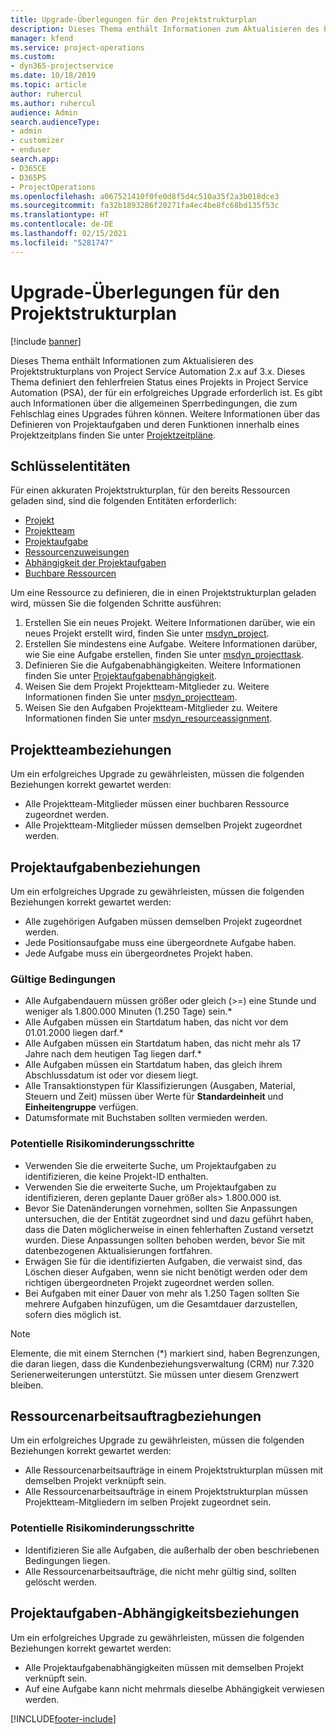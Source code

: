 ```yaml
---
title: Upgrade-Überlegungen für den Projektstrukturplan
description: Dieses Thema enthält Informationen zum Aktualisieren des Projektstrukturplans von Project Service Automation 2.x auf 3.x.
manager: kfend
ms.service: project-operations
ms.custom:
- dyn365-projectservice
ms.date: 10/18/2019
ms.topic: article
author: ruhercul
ms.author: ruhercul
audience: Admin
search.audienceType:
- admin
- customizer
- enduser
search.app:
- D365CE
- D365PS
- ProjectOperations
ms.openlocfilehash: a067521410f0fe0d8f5d4c510a35f2a3b018dce3
ms.sourcegitcommit: fa32b1893286f20271fa4ec4be8fc68bd135f53c
ms.translationtype: HT
ms.contentlocale: de-DE
ms.lasthandoff: 02/15/2021
ms.locfileid: "5281747"
---
```

# <a name="upgrade-considerations-for-the-work-breakdown-structure"></a>Upgrade-Überlegungen für den Projektstrukturplan

[!include [banner](../includes/psa-now-project-operations.md)]

Dieses Thema enthält Informationen zum Aktualisieren des Projektstrukturplans von Project Service Automation 2.x auf 3.x. Dieses Thema definiert den fehlerfreien Status eines Projekts in Project Service Automation (PSA), der für ein erfolgreiches Upgrade erforderlich ist. Es gibt auch Informationen über die allgemeinen Sperrbedingungen, die zum Fehlschlag eines Upgrades führen können. Weitere Informationen über das Definieren von Projektaufgaben und deren Funktionen innerhalb eines Projektzeitplans finden Sie unter [Projektzeitpläne](project-creating.md).

## <a name="key-entities"></a>Schlüsselentitäten
Für einen akkuraten Projektstrukturplan, für den bereits Ressourcen geladen sind, sind die folgenden Entitäten erforderlich:

- [Projekt](https://docs.microsoft.com/dynamics365/customerengagement/on-premises/developer/entities/msdyn_project)
- [Projektteam](https://docs.microsoft.com/dynamics365/customerengagement/on-premises/developer/entities/msdyn_projectteam)
- [Projektaufgabe](https://docs.microsoft.com/dynamics365/customerengagement/on-premises/developer/entities/msdyn_projecttask)
- [Ressourcenzuweisungen](https://docs.microsoft.com/dynamics365/customerengagement/on-premises/developer/entities/msdyn_resourceassignment)
- [Abhängigkeit der Projektaufgaben](https://docs.microsoft.com/dynamics365/customerengagement/on-premises/developer/entities/msdyn_projecttaskdependency)
- [Buchbare Ressourcen](https://docs.microsoft.com/dynamics365/customerengagement/on-premises/developer/entities/bookableresource)

Um eine Ressource zu definieren, die in einen Projektstrukturplan geladen wird, müssen Sie die folgenden Schritte ausführen:

1. Erstellen Sie ein neues Projekt. Weitere Informationen darüber, wie ein neues Projekt erstellt wird, finden Sie unter [msdyn_project](https://docs.microsoft.com/dynamics365/customerengagement/on-premises/developer/entities/msdyn_project).
2. Erstellen Sie mindestens eine Aufgabe. Weitere Informationen darüber, wie Sie eine Aufgabe erstellen, finden Sie unter [msdyn_projecttask](https://docs.microsoft.com/dynamics365/customerengagement/on-premises/developer/entities/msdyn_projecttask).
3. Definieren Sie die Aufgabenabhängigkeiten. Weitere Informationen finden Sie unter [Projektaufgabenabhängigkeit](https://docs.microsoft.com/dynamics365/customerengagement/on-premises/developer/entities/msdyn_projecttaskdependency).
4. Weisen Sie dem Projekt Projektteam-Mitglieder zu. Weitere Informationen finden Sie unter [msdyn_projectteam](https://docs.microsoft.com/dynamics365/customerengagement/on-premises/developer/entities/msdyn_projectteam).
5. Weisen Sie den Aufgaben Projektteam-Mitglieder zu. Weitere Informationen finden Sie unter [msdyn_resourceassignment](https://docs.microsoft.com/dynamics365/customerengagement/on-premises/developer/entities/msdyn_resourceassignment).

## <a name="project-team-relationships"></a>Projektteambeziehungen

Um ein erfolgreiches Upgrade zu gewährleisten, müssen die folgenden Beziehungen korrekt gewartet werden:
- Alle Projektteam-Mitglieder müssen einer buchbaren Ressource zugeordnet werden.
- Alle Projektteam-Mitglieder müssen demselben Projekt zugeordnet werden. 

## <a name="project-task-relationships"></a>Projektaufgabenbeziehungen
Um ein erfolgreiches Upgrade zu gewährleisten, müssen die folgenden Beziehungen korrekt gewartet werden:

- Alle zugehörigen Aufgaben müssen demselben Projekt zugeordnet werden.
- Jede Positionsaufgabe muss eine übergeordnete Aufgabe haben.
- Jede Aufgabe muss ein übergeordnetes Projekt haben.

### <a name="valid-conditions"></a>Gültige Bedingungen

- Alle Aufgabendauern müssen größer oder gleich (>=) eine Stunde und weniger als 1.800.000 Minuten (1.250 Tage) sein.*
- Alle Aufgaben müssen ein Startdatum haben, das nicht vor dem 01.01.2000 liegen darf.*
- Alle Aufgaben müssen ein Startdatum haben, das nicht mehr als 17 Jahre nach dem heutigen Tag liegen darf.*
- Alle Aufgaben müssen ein Startdatum haben, das gleich ihrem Abschlussdatum ist oder vor diesem liegt.
- Alle Transaktionstypen für Klassifizierungen (Ausgaben, Material, Steuern und Zeit) müssen über Werte für **Standardeinheit** und **Einheitengruppe** verfügen.
- Datumsformate mit Buchstaben sollten vermieden werden.

### <a name="potential-mitigation-steps"></a>Potentielle Risikominderungsschritte
- Verwenden Sie die erweiterte Suche, um Projektaufgaben zu identifizieren, die keine Projekt-ID enthalten.
- Verwenden Sie die erweiterte Suche, um Projektaufgaben zu identifizieren, deren geplante Dauer größer als> 1.800.000 ist.
- Bevor Sie Datenänderungen vornehmen, sollten Sie Anpassungen untersuchen, die der Entität zugeordnet sind und dazu geführt haben, dass die Daten möglicherweise in einen fehlerhaften Zustand versetzt wurden. Diese Anpassungen sollten behoben werden, bevor Sie mit datenbezogenen Aktualisierungen fortfahren.
- Erwägen Sie für die identifizierten Aufgaben, die verwaist sind, das Löschen dieser Aufgaben, wenn sie nicht benötigt werden oder dem richtigen übergeordneten Projekt zugeordnet werden sollen.
- Bei Aufgaben mit einer Dauer von mehr als 1.250 Tagen sollten Sie mehrere Aufgaben hinzufügen, um die Gesamtdauer darzustellen, sofern dies möglich ist.

> [!NOTE]
> Elemente, die mit einem Sternchen (\*) markiert sind, haben Begrenzungen, die daran liegen, dass die Kundenbeziehungsverwaltung (CRM) nur 7.320 Serienerweiterungen unterstützt. Sie müssen unter diesem Grenzwert bleiben.

## <a name="resource-assignment-relationships"></a>Ressourcenarbeitsauftragbeziehungen
Um ein erfolgreiches Upgrade zu gewährleisten, müssen die folgenden Beziehungen korrekt gewartet werden:

- Alle Ressourcenarbeitsaufträge in einem Projektstrukturplan müssen mit demselben Projekt verknüpft sein.
- Alle Ressourcenarbeitsaufträge in einem Projektstrukturplan müssen Projektteam-Mitgliedern im selben Projekt zugeordnet sein.

### <a name="potential-mitigation-steps"></a>Potentielle Risikominderungsschritte
- Identifizieren Sie alle Aufgaben, die außerhalb der oben beschriebenen Bedingungen liegen.  
- Alle Ressourcenarbeitsaufträge, die nicht mehr gültig sind, sollten gelöscht werden.

## <a name="project-task-dependency-relationships"></a>Projektaufgaben-Abhängigkeitsbeziehungen
Um ein erfolgreiches Upgrade zu gewährleisten, müssen die folgenden Beziehungen korrekt gewartet werden:

- Alle Projektaufgabenabhängigkeiten müssen mit demselben Projekt verknüpft sein.
- Auf eine Aufgabe kann nicht mehrmals dieselbe Abhängigkeit verwiesen werden.


[!INCLUDE[footer-include](../includes/footer-banner.md)]